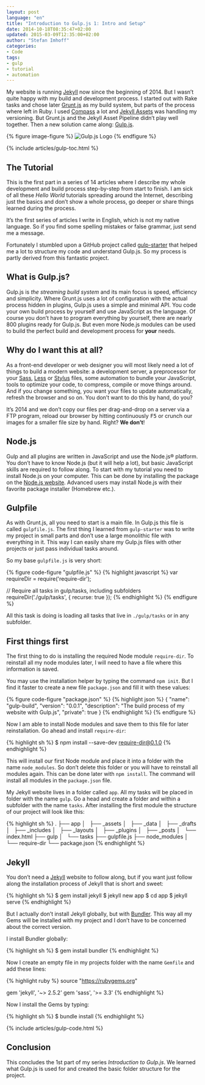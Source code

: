 ```yaml
---
layout: post
language: "en"
title: "Introduction to Gulp.js 1: Intro and Setup"
date: 2014-10-18T08:35:47+02:00
updated: 2015-03-09T12:35:00+02:00
author: "Stefan Imhoff"
categories:
- Code
tags:
- gulp
- tutorial
- automation
---
```


My website is running [Jekyll](http://jekyllrb.com/) now since the beginning of 2014. But I wasn’t quite happy with my build and development process. I started out with Rake tasks and chose later [Grunt.js](http://gruntjs.com/) as my build system, but parts of the process where left in Ruby. I used [Compass](http://compass-style.org/) a lot and [Jekyll Assets](http://ixti.net/jekyll-assets/) was handling my versioning. But Grunt.js and the Jekyll Asset Pipeline didn’t play well together. Then a new solution came along: [Gulp.js](http://gulpjs.com/).

{% figure image-figure %}
<img src="{{ site.url }}/assets/images/artikel/gulp-tutorial-1.png" alt="Gulp.js Logo">
{% endfigure %}

{% include articles/gulp-toc.html %}

## The Tutorial
This is the first part in a series of 14 articles where I describe my whole development and build process step-by-step from start to finish. I am sick of all these *Hello World* tutorials spreading around the Internet, describing just the basics and don’t show a whole process, go deeper or share things learned during the process.

It’s the first series of articles I write in English, which is not my native language. So if you find some spelling mistakes or false grammar, just send me a message.

Fortunately I stumbled upon a GitHub project called [gulp-starter](https://github.com/greypants/gulp-starter) that helped me a lot to structure my code and understand Gulp.js. So my process is partly derived from this fantastic project.

## What is Gulp.js?
Gulp.js is *the streaming build system* and its main focus is speed, efficiency and simplicity. Where Grunt.js uses a lot of configuration with the actual process hidden in plugins, Gulp.js uses a simple and minimal API. You code your own build process by yourself and use JavaScript as the language. Of course you don’t have to program everything by yourself, there are nearly 800 plugins ready for Gulp.js. But even more Node.js modules can be used to build the perfect build and development process for **your** needs.

## Why do I want this at all?
As a front-end developer or web designer you will most likely need a lot of things to build a modern website: a development server, a preprocessor for your [Sass](http://sass-lang.com/), [Less](http://lesscss.org/) or [Stylus](http://learnboost.github.io/stylus/) files, some automation to bundle your JavaScript, tools to optimize your code, to compress, compile or move things around. And if you change something, you want your files to update automatically, refresh the browser and so on. You don’t want to do this by hand, do you?

It’s 2014 and we don’t copy our files per drag-and-drop on a server via a FTP program, reload our browser by hitting continuously <kbd>F5</kbd> or crunch our images for a smaller file size by hand. Right? **We don’t**!

## Node.js
Gulp and all plugins are written in JavaScript and use the Node.js® platform. You don’t have to know Node.js (but it will help a lot), but basic JavaScript skills are required to follow along. To start with my tutorial you need to install Node.js on your computer. This can be done by installing the package on the [Node.js website](http://nodejs.org/). Advanced users may install Node.js with their favorite package installer (Homebrew etc.).

## Gulpfile
As with Grunt.js, all you need to start is a main file. In Gulp.js this file is called `gulpfile.js`. The first thing I learned from `gulp-starter` was to write my project in small parts and don’t use a large monolithic file with everything in it. This way I can easily share my Gulp.js files with other projects or just pass individual tasks around.

So my base `gulpfile.js` is very short:

{% figure code-figure "gulpfile.js" %}
{% highlight javascript %}
var requireDir = require('require-dir');

// Require all tasks in gulp/tasks, including subfolders
requireDir('./gulp/tasks', { recurse: true });
{% endhighlight %}
{% endfigure %}

All this task is doing is loading all tasks that live in `./gulp/tasks` or in any subfolder.

## First things first
The first thing to do is installing the required Node module `require-dir`. To reinstall all my node modules later, I will need to have a file where this information is saved.

You may use the installation helper by typing the command `npm init`. But I find it faster to create a new file `package.json` and fill it with these values:

{% figure code-figure "package.json" %}
{% highlight json %}
{
  "name": "gulp-build",
  "version": "0.0.1",
  "description": "The build process of my website with Gulp.js",
  "private": true
}
{% endhighlight %}
{% endfigure %}

Now I am able to install Node modules and save them to this file for later reinstallation. Go ahead and install `require-dir`:

{% highlight sh %}
$ npm install --save-dev require-dir@0.1.0
{% endhighlight %}

This will install our first Node module and place it into a folder with the name `node_modules`. So don’t delete this folder or you will have to reinstall all modules again. This can be done later with `npm install`. The command will install all modules in the `package.json` file.

My Jekyll website lives in a folder called `app`. All my tasks will be placed in folder with the name `gulp`. Go a head and create a folder and within a subfolder with the name `tasks`. After installing the first module the structure of our project will look like this:

{% highlight sh %}
.
├── app
│   ├── _assets
│   ├── _data
│   ├── _drafts
│   ├── _includes
│   ├── _layouts
│   ├── _plugins
│   ├── _posts
│   └── index.html
├── gulp
│   └── tasks
├── gulpfile.js
├── node_modules
│   └── require-dir
└── package.json
{% endhighlight %}

## Jekyll

You don’t need a [Jekyll](http://jekyllrb.com/) website to follow along, but if you want just follow along the installation process of Jekyll that is short and sweet:

{% highlight sh %}
$ gem install jekyll
$ jekyll new app
$ cd app
$ jekyll serve
{% endhighlight %}

But I actually don’t install Jekyll globally, but with [Bundler](http://bundler.io/). This way all my Gems will be installed with my project and I don’t have to be concerned about the correct version.

I install Bundler globally:

{% highlight sh %}
$ gem install bundler
{% endhighlight %}

Now I create an empty file in my projects folder with the name `Gemfile` and add these lines:

{% highlight ruby %}
source "https://rubygems.org"

gem 'jekyll', '~> 2.5.2'
gem 'sass', '>= 3.3'
{% endhighlight %}

Now I install the Gems by typing:

{% highlight sh %}
$ bundle install
{% endhighlight %}

{% include articles/gulp-code.html %}

## Conclusion
This concludes the 1st part of my series *Introduction to Gulp.js*. We learned what Gulp.js is used for and created the basic folder structure for the project.
